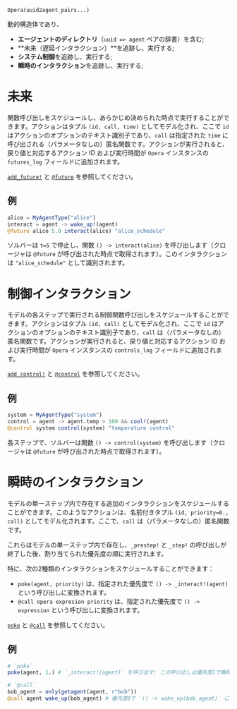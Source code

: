 ```
Opera(uuid2agent_pairs...)
```

動的構造体であり、

  * **エージェントのディレクトリ**（`uuid => agent` ペアの辞書）を含む;
  * **未来（遅延インタラクション）**を追跡し、実行する;
  * **システム制御**を追跡し、実行する;
  * **瞬時のインタラクション**を追跡し、実行する;

# 未来

関数呼び出しをスケジュールし、あらかじめ決められた時点で実行することができます。アクションはタプル `(id, call, time)` としてモデル化され、ここで `id` はアクションのオプションのテキスト識別子であり、`call` は指定された `time` に呼び出される（パラメータなしの）匿名関数です。アクションが実行されると、戻り値と対応するアクション ID および実行時間が `Opera` インスタンスの `futures_log` フィールドに追加されます。

[`add_future!`](@ref) と [`@future`](@ref) を参照してください。

## 例

```julia
alice = MyAgentType("alice")
interact = agent -> wake_up!(agent)
@future alice 5.0 interact(alice) "alice_schedule"
```

ソルバーは `t=5` で停止し、関数 `() -> interact(alice)` を呼び出します（クロージャは `@future` が呼び出された時点で取得されます）。このインタラクションは `"alice_schedule"` として識別されます。

# 制御インタラクション

モデルの各ステップで実行される制御関数呼び出しをスケジュールすることができます。アクションはタプル `(id, call)` としてモデル化され、ここで `id` はアクションのオプションのテキスト識別子であり、`call` は（パラメータなしの）匿名関数です。アクションが実行されると、戻り値と対応するアクション ID および実行時間が `Opera` インスタンスの `controls_log` フィールドに追加されます。

[`add_control!`](@ref) と [`@control`](@ref) を参照してください。

## 例

```julia
system = MyAgentType("system")
control = agent -> agent.temp > 100 && cool!(agent)
@control system control(system) "temperature control"
```

各ステップで、ソルバーは関数 `() -> control(system)` を呼び出します（クロージャは `@future` が呼び出された時点で取得されます）。

# 瞬時のインタラクション

モデルの単一ステップ内で存在する追加のインタラクションをスケジュールすることができます。このようなアクションは、名前付きタプル `(id, priority=0., call)` としてモデル化されます。ここで、`call` は（パラメータなしの）匿名関数です。

これらはモデルの単一ステップ内で存在し、`_prestep!` と `_step!` の呼び出しが終了した後、割り当てられた優先度の順に実行されます。

特に、次の2種類のインタラクションをスケジュールすることができます：

  * `poke(agent, priority)` は、指定された優先度で `() -> _interact!(agent)` という呼び出しに変換されます。
  * `@call opera expresion priority` は、指定された優先度で `() -> expression` という呼び出しに変換されます。

[`poke`](@ref) と [`@call`](@ref) を参照してください。

## 例

```julia
# `poke`
poke(agent, 1.) # `_interact!(agent)` を呼び出す; この呼び出しは優先度1で瞬時の優先度キューに追加されます
```

```julia
# `@call`
bob_agent = only(getagent(agent, r"bob"))
@call agent wake_up(bob_agent) # 優先度0で `() -> wake_up(bob_agent)` に変換されます
```
